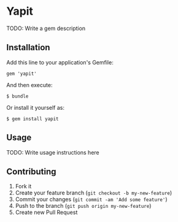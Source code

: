 # Yapit

TODO: Write a gem description

## Installation

Add this line to your application's Gemfile:

    gem 'yapit'

And then execute:

    $ bundle

Or install it yourself as:

    $ gem install yapit

## Usage

TODO: Write usage instructions here

## Contributing

1. Fork it
2. Create your feature branch (`git checkout -b my-new-feature`)
3. Commit your changes (`git commit -am 'Add some feature'`)
4. Push to the branch (`git push origin my-new-feature`)
5. Create new Pull Request
